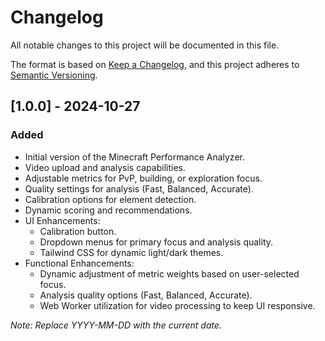 # Changelog

All notable changes to this project will be documented in this file.

The format is based on [Keep a Changelog](https://keepachangelog.com/en/1.0.0/),
and this project adheres to [Semantic Versioning](https://semver.org/spec/v2.0.0.html).

## [1.0.0] - 2024-10-27

### Added
- Initial version of the Minecraft Performance Analyzer.
- Video upload and analysis capabilities.
- Adjustable metrics for PvP, building, or exploration focus.
- Quality settings for analysis (Fast, Balanced, Accurate).
- Calibration options for element detection.
- Dynamic scoring and recommendations.
- UI Enhancements:
    - Calibration button.
    - Dropdown menus for primary focus and analysis quality.
    - Tailwind CSS for dynamic light/dark themes.
- Functional Enhancements:
    - Dynamic adjustment of metric weights based on user-selected focus.
    - Analysis quality options (Fast, Balanced, Accurate).
    - Web Worker utilization for video processing to keep UI responsive.

*Note: Replace YYYY-MM-DD with the current date.*
